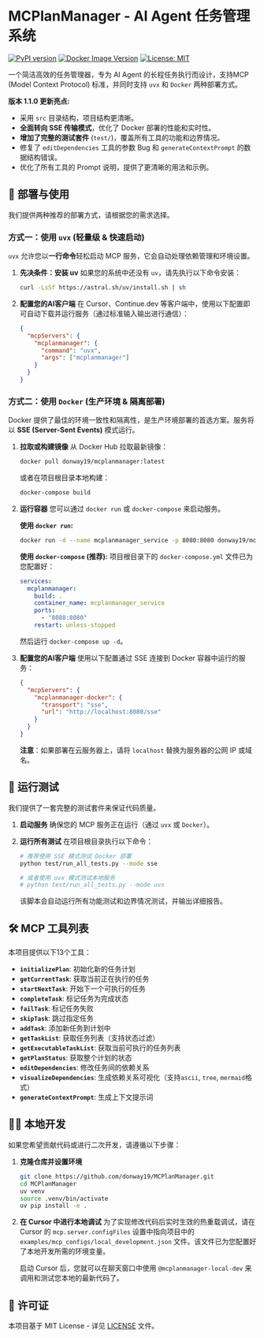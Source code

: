 # MCPlanManager - AI Agent 任务管理系统

[![PyPI version](https://img.shields.io/pypi/v/mcplanmanager.svg)](https://pypi.org/project/mcplanmanager/)
[![Docker Image Version](https://img.shields.io/docker/v/donway19/mcplanmanager/latest?label=docker)](https://hub.docker.com/r/donway19/mcplanmanager)
[![License: MIT](https://img.shields.io/badge/License-MIT-yellow.svg)](https://opensource.org/licenses/MIT)

一个简洁高效的任务管理器，专为 AI Agent 的长程任务执行而设计，支持MCP (Model Context Protocol) 标准，并同时支持 `uvx` 和 `Docker` 两种部署方式。

**版本 1.1.0 更新亮点:**
- 采用 `src` 目录结构，项目结构更清晰。
- **全面转向 SSE 传输模式**，优化了 Docker 部署的性能和实时性。
- **增加了完整的测试套件** (`test/`)，覆盖所有工具的功能和边界情况。
- 修复了 `editDependencies` 工具的参数 Bug 和 `generateContextPrompt` 的数据结构错误。
- 优化了所有工具的 Prompt 说明，提供了更清晰的用法和示例。

## 🚀 部署与使用

我们提供两种推荐的部署方式，请根据您的需求选择。

### 方式一：使用 `uvx` (轻量级 & 快速启动)

`uvx` 允许您以**一行命令**轻松启动 MCP 服务，它会自动处理依赖管理和环境设置。

1.  **先决条件：安装 uv**
    如果您的系统中还没有 `uv`，请先执行以下命令安装：
    ```bash
    curl -LsSf https://astral.sh/uv/install.sh | sh
    ```

2.  **配置您的AI客户端**
    在 Cursor、Continue.dev 等客户端中，使用以下配置即可自动下载并运行服务（通过标准输入输出进行通信）：
    ```json
    {
      "mcpServers": {
        "mcplanmanager": {
          "command": "uvx",
          "args": ["mcplanmanager"]
        }
      }
    }
    ```

### 方式二：使用 `Docker` (生产环境 & 隔离部署)

Docker 提供了最佳的环境一致性和隔离性，是生产环境部署的首选方案。服务将以 **SSE (Server-Sent Events)** 模式运行。

1.  **拉取或构建镜像**
    从 Docker Hub 拉取最新镜像：
    ```bash
    docker pull donway19/mcplanmanager:latest
    ```
    或者在项目根目录本地构建：
    ```bash
    docker-compose build
    ```

2.  **运行容器**
    您可以通过 `docker run` 或 `docker-compose` 来启动服务。

    **使用 `docker run`:**
    ```bash
    docker run -d --name mcplanmanager_service -p 8080:8080 donway19/mcplanmanager:latest
    ```

    **使用 `docker-compose` (推荐):**
    项目根目录下的 `docker-compose.yml` 文件已为您配置好：
    ```yaml
    services:
      mcplanmanager:
        build: .
        container_name: mcplanmanager_service
        ports:
          - "8080:8080"
        restart: unless-stopped
    ```
    然后运行 `docker-compose up -d`。

3.  **配置您的AI客户端**
    使用以下配置通过 SSE 连接到 Docker 容器中运行的服务：
    ```json
    {
      "mcpServers": {
        "mcplanmanager-docker": {
          "transport": "sse",
          "url": "http://localhost:8080/sse"
        }
      }
    }
    ```
    **注意**：如果部署在云服务器上，请将 `localhost` 替换为服务器的公网 IP 或域名。

## 🧪 运行测试

我们提供了一套完整的测试套件来保证代码质量。

1.  **启动服务**
    确保您的 MCP 服务正在运行（通过 `uvx` 或 `Docker`）。

2.  **运行所有测试**
    在项目根目录执行以下命令：
    ```bash
    # 推荐使用 SSE 模式测试 Docker 部署
    python test/run_all_tests.py --mode sse

    # 或者使用 uvx 模式测试本地服务
    # python test/run_all_tests.py --mode uvx
    ```
    该脚本会自动运行所有功能测试和边界情况测试，并输出详细报告。

## 🛠️ MCP 工具列表

本项目提供以下13个工具：

*   **`initializePlan`**: 初始化新的任务计划
*   **`getCurrentTask`**: 获取当前正在执行的任务
*   **`startNextTask`**: 开始下一个可执行的任务
*   **`completeTask`**: 标记任务为完成状态
*   **`failTask`**: 标记任务失败
*   **`skipTask`**: 跳过指定任务
*   **`addTask`**: 添加新任务到计划中
*   **`getTaskList`**: 获取任务列表（支持状态过滤）
*   **`getExecutableTaskList`**: 获取当前可执行的任务列表
*   **`getPlanStatus`**: 获取整个计划的状态
*   **`editDependencies`**: 修改任务间的依赖关系
*   **`visualizeDependencies`**: 生成依赖关系可视化（支持`ascii`, `tree`, `mermaid`格式）
*   **`generateContextPrompt`**: 生成上下文提示词

## 🧑‍💻 本地开发

如果您希望贡献代码或进行二次开发，请遵循以下步骤：

1.  **克隆仓库并设置环境**
    ```bash
    git clone https://github.com/donway19/MCPlanManager.git
    cd MCPlanManager
    uv venv
    source .venv/bin/activate
    uv pip install -e .
    ```

2.  **在 Cursor 中进行本地调试**
    为了实现修改代码后实时生效的热重载调试，请在 Cursor 的 `mcp.server.configFiles` 设置中指向项目中的 `examples/mcp_configs/local_development.json` 文件。该文件已为您配置好了本地开发所需的环境变量。

    启动 Cursor 后，您就可以在聊天窗口中使用 `@mcplanmanager-local-dev` 来调用和测试您本地的最新代码了。

## 📄 许可证

本项目基于 MIT License - 详见 [LICENSE](LICENSE) 文件。